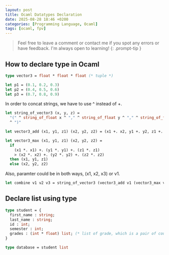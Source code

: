 ```yaml
---
layout: post
title: Ocaml Datatypes Declaration
date: 2025-08-28 18:46 +0200
categories: [Programming Language, Ocaml]
tags: [ocaml, fpv]
---
```


> Feel free to leave a comment or contact me if you spot any errors or have feedback. I'm always open to learning!
{: .prompt-tip } 

## How to declare type in Ocaml

```ocaml
type vector3 = float * float * float (* tuple *)

let p1 = (0.1, 0.2, 0.3)
let p2 = (0.4, 0.5, 0.6)
let p3 = (0.7, 0.8, 0.9)
```


In order to concat strings, we have to use ^ instead of +.

```ocaml
let string_of_vector3 (x, y, z) =
  "(" ^ string_of_float x ^ "," ^ string_of_float y ^ "," ^ string_of_float z
  ^ ")"

let vector3_add (x1, y1, z1) (x2, y2, z2) = (x1 +. x2, y1 +. y2, z1 +. z2)

let vector3_max (x1, y1, z1) (x2, y2, z2) =
  if
    (x1 *. x1) +. (y1 *. y1) +. (z1 *. z1)
    > (x2 *. x2) +. (y2 *. y2) +. (z2 *. z2)
  then (x1, y1, z1)
  else (x2, y2, z2)
```


Also, paramter could be in both ways, (x1, x2, x3) or v1.

```ocaml
let combine v1 v2 v3 = string_of_vector3 (vector3_add v1 (vector3_max v2 v3))
```


## Declare list using type
```ocaml
type student = {
  first_name : string;
  last_name : string;
  id : int;
  semester : int;
  grades : (int * float) list; (* list of grade, which is a pair of course number and grade value *)
}

type database = student list
```
